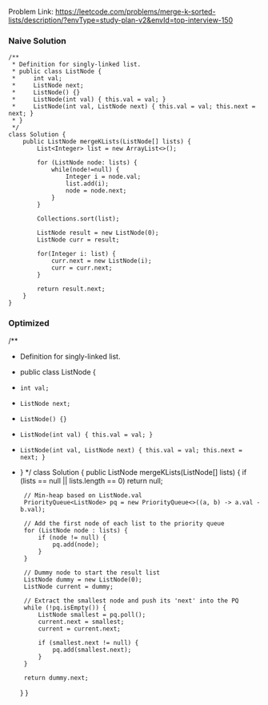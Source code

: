 Problem Link: https://leetcode.com/problems/merge-k-sorted-lists/description/?envType=study-plan-v2&envId=top-interview-150

### Naive Solution

```
/**
 * Definition for singly-linked list.
 * public class ListNode {
 *     int val;
 *     ListNode next;
 *     ListNode() {}
 *     ListNode(int val) { this.val = val; }
 *     ListNode(int val, ListNode next) { this.val = val; this.next = next; }
 * }
 */
class Solution {
    public ListNode mergeKLists(ListNode[] lists) {
        List<Integer> list = new ArrayList<>();

        for (ListNode node: lists) {
            while(node!=null) {
                Integer i = node.val;
                list.add(i);
                node = node.next;
            }
        }

        Collections.sort(list);

        ListNode result = new ListNode(0);
        ListNode curr = result;

        for(Integer i: list) {
            curr.next = new ListNode(i);
            curr = curr.next;
        }

        return result.next;
    }
}
```

### Optimized

/**
 * Definition for singly-linked list.
 * public class ListNode {
 *     int val;
 *     ListNode next;
 *     ListNode() {}
 *     ListNode(int val) { this.val = val; }
 *     ListNode(int val, ListNode next) { this.val = val; this.next = next; }
 * }
 */
class Solution {
    public ListNode mergeKLists(ListNode[] lists) {
        if (lists == null || lists.length == 0) return null;

        // Min-heap based on ListNode.val
        PriorityQueue<ListNode> pq = new PriorityQueue<>((a, b) -> a.val - b.val);

        // Add the first node of each list to the priority queue
        for (ListNode node : lists) {
            if (node != null) {
                pq.add(node);
            }
        }

        // Dummy node to start the result list
        ListNode dummy = new ListNode(0);
        ListNode current = dummy;

        // Extract the smallest node and push its 'next' into the PQ
        while (!pq.isEmpty()) {
            ListNode smallest = pq.poll();
            current.next = smallest;
            current = current.next;

            if (smallest.next != null) {
                pq.add(smallest.next);
            }
        }

        return dummy.next;
    }
}
